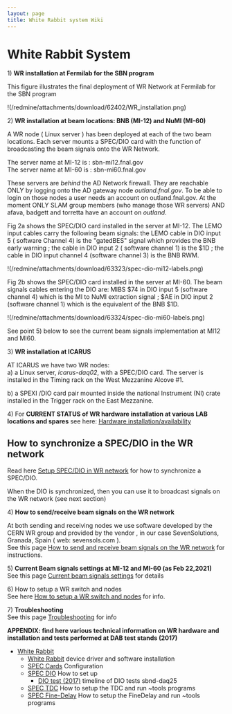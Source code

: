 ```yaml
---
layout: page
title: White Rabbit system Wiki
---
```




# White Rabbit System

1\) **WR installation at Fermilab for the SBN program**

This figure illustrates the final deployment of WR Network at Fermilab
for the SBN program

!(/redmine/attachments/download/62402/WR_installation.png)

2\) **WR installation at beam locations: BNB (MI-12) and NuMI (MI-60)**

A WR node ( Linux server ) has been deployed at each of the two beam
locations. Each server mounts a SPEC/DIO card with the function of
broadcasting the beam signals onto the WR Network.

The server name at MI-12 is : sbn-mi12.fnal.gov\
The server name at MI-60 is : sbn-mi60.fnal.gov

These servers are *behind* the AD Network firewall. They are reachable
ONLY by logging onto the AD gateway node *outland.fnal.gov*. To be able
to login on those nodes a user needs an account on outland.fnal.gov. At
the moment ONLY SLAM group members (who manage those WR servers) AND
afava, badgett and torretta have an account on *outland*.

Fig 2a shows the SPEC/DIO card installed in the server at MI-12. The
LEMO input cables carry the following beam signals: the LEMO cable in
DIO input 5 ( software Channel 4) is the \"gatedBES\" signal which
provides the BNB early warning ; the cable in DIO input 2 ( software
channel 1) is the \$1D ; the cable in DIO input channel 4 (software
channel 3) is the BNB RWM.

!(/redmine/attachments/download/63323/spec-dio-mi12-labels.png)

Fig 2b shows the SPEC/DIO card installed in the server at MI-60. The
beam signals cables entering the DIO are: MIBS \$74 in DIO input 5
(software channel 4) which is the MI to NuMI extraction signal ; \$AE in
DIO input 2 (software channel 1) which is the equivalent of the BNB
\$1D.

!(/redmine/attachments/download/63324/spec-dio-mi60-labels.png)

See point 5) below to see the current beam signals implementation at
MI12 and MI60.

3\) **WR installation at ICARUS**

AT ICARUS we have two WR nodes:\
a) a Linux server, *icarus-daq02*, with a SPEC/DIO card. The server is
installed in the Timing rack on the West Mezzanine Alcove \#1.

b\) a SPEXI /DIO card pair mounted inside the national Instrument (NI)
crate installed in the Trigger rack on the East Mezzanine.

4\) For **CURRENT STATUS of WR hardware installation at various LAB
locations and spares** see here: [Hardware
installation/availability](Hardware_installationavailability.html)



## How to synchronize a SPEC/DIO in the WR network

Read here [Setup SPEC/DIO in WR
network](Setup_SPECDIO_in_WR_network.html) for how to
synchronize a SPEC/DIO.

When the DIO is synchronized, then you can use it to broadcast signals
on the WR network (see next section)

4\) **How to send/receive beam signals on the WR network**

At both sending and receiving nodes we use software developed by the
CERN WR group and provided by the vendor , in our case SevenSolutions,
Granada, Spain ( web: sevensols.com ).\
See this page [How to send and receive beam signals on the WR
network](_How_to_send_and_receive_beam_signals_on_the_WR_network.html)
for instructions.

5\) **Current Beam signals settings at MI-12 and MI-60 (as Feb
22,2021)**\
See this page [Current beam signals
settings](_Current_beam_signals_settings_.html) for details

6\) How to setup a WR switch and nodes\
See here [How to setup a WR switch and
nodes](_How_to_setup_a_WR_switch_and_nodes_.html) for info.

7\) **Troubleshooting**\
See this page [Troubleshooting](_Troubleshooting_.html) for
info

**APPENDIX: find here various technical information on WR hardware and
installation and tests performed at DAB test stands (2017)**

-   [White Rabbit](White_Rabbit.html)
    -   [White Rabbit](White_Rabbit.html) device driver and
        software installation
    -   [SPEC Cards](SPEC_Cards.html) Configuration
    -   [SPEC DIO](SPEC_DIO.html) How to set up
        -   [DIO test (2017)](_DIO_test_(2017).html)
            timeline of DIO tests sbnd-daq25
    -   [SPEC TDC](SPEC_TDC.html) How to setup the TDC and
        run \~tools programs
    -   [SPEC Fine-Delay](SPEC_Fine-Delay.html) How to setup
        the FineDelay and run \~tools programs
